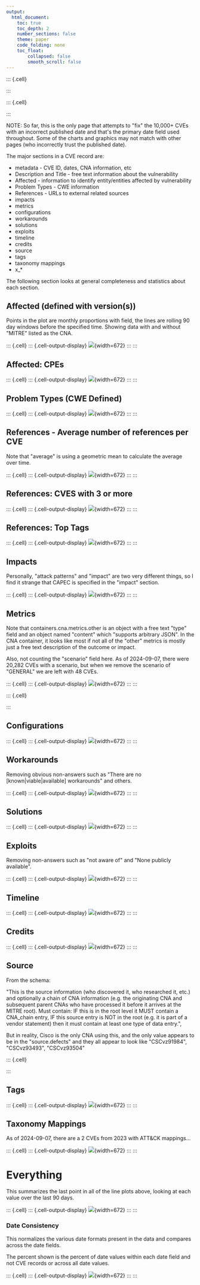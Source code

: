 ```yaml
---
output:
  html_document:
    toc: true
    toc_depth: 2
    number_sections: false
    theme: paper
    code_folding: none
    toc_float:
        collapsed: false
        smooth_scroll: false
---
```


::: {.cell}

:::

::: {.cell}

:::


NOTE: So far, this is the only page that attempts to "fix" the 10,000+ CVEs with an incorrect published date and that's the primary date field used throughout. Some of the charts and graphics may not match with other pages (who incorrectly trust the published date).

The major sections in a CVE record are:

-   metadata - CVE ID, dates, CNA information, etc
-   Description and Title - free text information about the vulnerability
-   Affected - information to identify entity/entities affected by vulnerability
-   Problem Types - CWE information
-   References - URLs to external related sources
-   impacts
-   metrics
-   configurations
-   workarounds
-   solutions
-   exploits
-   timeline
-   credits
-   source
-   tags
-   taxonomy mappings
-   x\_\*

The following section looks at general completeness and statistics about each section.

## Affected (defined with version(s))

Points in the plot are monthly proportions with field, the lines are rolling 90 day windows before the specified time. Showing data with and without "MITRE" listed as the CNA.


::: {.cell}
::: {.cell-output-display}
![](index_files/figure-html/unnamed-chunk-2-1.png){width=672}
:::
:::


## Affected: CPEs


::: {.cell}
::: {.cell-output-display}
![](index_files/figure-html/unnamed-chunk-3-1.png){width=672}
:::
:::


## Problem Types (CWE Defined)


::: {.cell}
::: {.cell-output-display}
![](index_files/figure-html/unnamed-chunk-4-1.png){width=672}
:::
:::


## References - Average number of references per CVE

Note that "average" is using a geometric mean to calculate the average over time.


::: {.cell}
::: {.cell-output-display}
![](index_files/figure-html/unnamed-chunk-5-1.png){width=672}
:::
:::


## References: CVES with 3 or more


::: {.cell}
::: {.cell-output-display}
![](index_files/figure-html/unnamed-chunk-6-1.png){width=672}
:::
:::


## References: Top Tags


::: {.cell}
::: {.cell-output-display}
![](index_files/figure-html/unnamed-chunk-7-1.png){width=672}
:::
:::


## Impacts

Personally, "attack patterns" and "impact" are two very different things, so I find it strange that CAPEC is specified in the "impact" section.


::: {.cell}
::: {.cell-output-display}
![](index_files/figure-html/unnamed-chunk-8-1.png){width=672}
:::
:::


## Metrics

Note that containers.cna.metrics.other is an object with a free text "type" field and an object named "content" which "supports arbitrary JSON". In the CNA container, it looks like most if not all of the "other" metrics is mostly just a free text description of the outcome or impact.

Also, not counting the "scenario" field here. As of 2024-09-07, there were 20,282 CVEs with a scenario, but when we remove the scenario of "GENERAL" we are left with 48 CVEs.


::: {.cell}
::: {.cell-output-display}
![](index_files/figure-html/unnamed-chunk-9-1.png){width=672}
:::
:::

::: {.cell}

:::


## Configurations


::: {.cell}
::: {.cell-output-display}
![](index_files/figure-html/unnamed-chunk-11-1.png){width=672}
:::
:::


## Workarounds

Removing obvious non-answers such as "There are no \[known\|viable\|available\] workarounds" and others.


::: {.cell}
::: {.cell-output-display}
![](index_files/figure-html/unnamed-chunk-12-1.png){width=672}
:::
:::


## Solutions


::: {.cell}
::: {.cell-output-display}
![](index_files/figure-html/unnamed-chunk-13-1.png){width=672}
:::
:::


## Exploits

Removing non-answers such as "not aware of" and "None publicly available".


::: {.cell}
::: {.cell-output-display}
![](index_files/figure-html/unnamed-chunk-14-1.png){width=672}
:::
:::


## Timeline


::: {.cell}
::: {.cell-output-display}
![](index_files/figure-html/unnamed-chunk-15-1.png){width=672}
:::
:::


## Credits


::: {.cell}
::: {.cell-output-display}
![](index_files/figure-html/unnamed-chunk-16-1.png){width=672}
:::
:::


## Source

From the schema:

"This is the source information (who discovered it, who researched it, etc.) and optionally a chain of CNA information (e.g. the originating CNA and subsequent parent CNAs who have processed it before it arrives at the MITRE root). Must contain: IF this is in the root level it MUST contain a CNA_chain entry, IF this source entry is NOT in the root (e.g. it is part of a vendor statement) then it must contain at least one type of data entry.",

But in reality, Cisco is the only CNA using this, and the only value appears to be in the "source.defects" and they all appear to look like "CSCvz91984", "CSCvz93493", "CSCvz93504"


::: {.cell}

:::


## Tags


::: {.cell}
::: {.cell-output-display}
![](index_files/figure-html/unnamed-chunk-18-1.png){width=672}
:::
:::


## Taxonomy Mappings

As of 2024-09-07, there are a 2 CVEs from 2023 with ATT&CK mappings...


::: {.cell}
::: {.cell-output-display}
![](index_files/figure-html/unnamed-chunk-19-1.png){width=672}
:::
:::


# Everything

This summarizes the last point in all of the line plots above, looking at each value over the last 90 days.


::: {.cell}
::: {.cell-output-display}
![](index_files/figure-html/unnamed-chunk-20-1.png){width=672}
:::
:::


### Date Consistency

This normalizes the various date formats present in the data and compares across the date fields.

The percent shown is the percent of date values within each date field and not CVE records or across all date values.


::: {.cell}
::: {.cell-output-display}
![](index_files/figure-html/unnamed-chunk-21-1.png){width=672}
:::
:::

